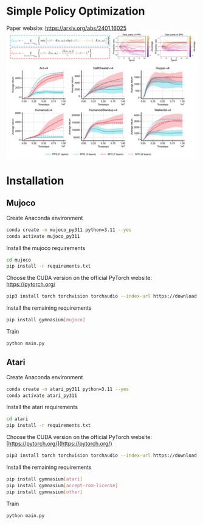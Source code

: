 # Simple Policy Optimization
Paper website: https://arxiv.org/abs/2401.16025
![test](figure/spo.png)
![test](figure/result.png)

# Installation
## Mujoco
Create Anaconda environment
```bash
conda create -n mujoco_py311 python=3.11 --yes
conda activate mujoco_py311
```

Install the mujoco requirements
```bash
cd mujoco
pip install -r requirements.txt
```

Choose the CUDA version on the official PyTorch website: https://pytorch.org/
```bash
pip3 install torch torchvision torchaudio --index-url https://download.pytorch.org/whl/cu121
```

Install the remaining requirements
```bash
pip install gymnasium[mujoco]
```

Train
```bash
python main.py
```

## Atari
Create Anaconda environment
```bash
conda create -n atari_py311 python=3.11 --yes
conda activate atari_py311
```

Install the atari requirements
```bash
cd atari
pip install -r requirements.txt
```

Choose the CUDA version on the official PyTorch website: [https://pytorch.org/](https://pytorch.org/)
```bash
pip3 install torch torchvision torchaudio --index-url https://download.pytorch.org/whl/cu121
```

Install the remaining requirements
```bash
pip install gymnasium[atari]
pip install gymnasium[accept-rom-license]
pip install gymnasium[other]
```

Train
```bash
python main.py
```
